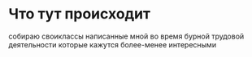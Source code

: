 Что тут происходит
==================

собираю своиклассы написанные мной во время бурной трудовой деятельности
которые кажутся более-менее интересными 
